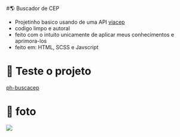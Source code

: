 #🌎 Buscador de CEP
- Projetinho basico usando de uma API [viacep](https://viacep.com.br)
- codigo limpo e autoral
- feito com o intuito unicamente de aplicar meus conhecimentos e aprimora-los
- feito em: HTML, SCSS e Javscript

# 📑 Teste o projeto

[ph-buscacep](https://ph-buscacep.vercel.app)

# 🔢 foto

<img src="https://media.discordapp.net/attachments/1121210969352310966/1137580601935941662/image.png">
